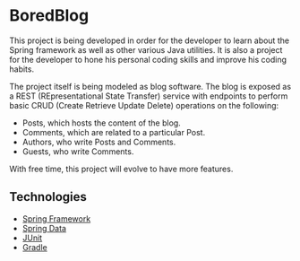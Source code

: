 # BoredBlog
This project is being developed in order for the developer to learn about the
Spring framework as well as other various Java utilities. It is also a project
for the developer to hone his personal coding skills and improve his coding
habits.

The project itself is being modeled as blog software. The blog is exposed as a
REST (REpresentational State Transfer) service with endpoints to perform basic 
CRUD (Create Retrieve Update Delete) operations on the following:

 * Posts, which hosts the content of the blog.
 * Comments, which are related to a particular Post.
 * Authors, who write Posts and Comments.
 * Guests, who write Comments.
 
With free time, this project will evolve to have more features.

## Technologies
 * [Spring Framework](http://projects.spring.io/spring-framework/)
 * [Spring Data](http://projects.spring.io/spring-data/)
 * [JUnit](http://junit.org/)
 * [Gradle](https://gradle.org/)